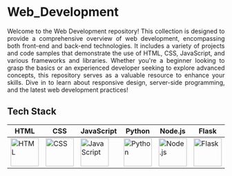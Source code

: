 # Web_Development
<p align="justify">Welcome to the Web Development repository! This collection is designed to provide a comprehensive overview of web development, encompassing both front-end and back-end technologies. It includes a variety of projects and code samples that demonstrate the use of HTML, CSS, JavaScript, and various frameworks and libraries. Whether you're a beginner looking to grasp the basics or an experienced developer seeking to explore advanced concepts, this repository serves as a valuable resource to enhance your skills. Dive in to learn about responsive design, server-side programming, and the latest web development practices!</p>
<h2 align="left">Tech Stack</h2>

| HTML  | CSS  | JavaScript  | Python  | Node.js  | Flask  |
|-------|------|-------------|---------|----------|--------|
| <img src="https://cdn.worldvectorlogo.com/logos/html-1.svg" alt="HTML" width="65"/> | <img src="https://cdn.worldvectorlogo.com/logos/css-3.svg" alt="CSS" width="65"/> | <img src="https://cdn.worldvectorlogo.com/logos/javascript-1.svg" alt="JavaScript" width="65"/> | <img src="https://cdn.worldvectorlogo.com/logos/python-5.svg" alt="Python" width="65"/> | <img src="https://cdn.worldvectorlogo.com/logos/nodejs-icon.svg" alt="Node.js" width="65"/> | <img src="https://cdn.worldvectorlogo.com/logos/flask.svg" alt="Flask" width="65"/> |
